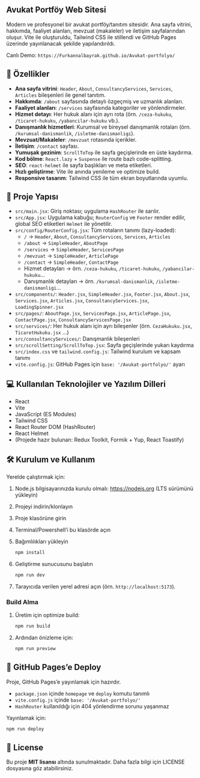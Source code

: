 ## Avukat Portföy Web Sitesi

Modern ve profesyonel bir avukat portföy/tanıtım sitesidir. Ana sayfa vitrini, hakkımda, faaliyet alanları, mevzuat (makaleler) ve iletişim sayfalarından oluşur. Vite ile oluşturuldu, Tailwind CSS ile stillendi ve GitHub Pages üzerinde yayınlanacak şekilde yapılandırıldı.

Canlı Demo: `https://Furkannalbayrak.github.io/Avukat-portfolyo/`


## 🚀 Özellikler

- **Ana sayfa vitrini**: `Header`, `About`, `ConsultancyServices`, `Services`, `Articles` bileşenleri ile genel tanıtım.
- **Hakkımda**: `/about` sayfasında detaylı özgeçmiş ve uzmanlık alanları.
- **Faaliyet alanları**: `/services` sayfasında kategoriler ve yönlendirmeler.
- **Hizmet detayı**: Her hukuk alanı için ayrı rota (örn. `/ceza-hukuku`, `/ticaret-hukuku`, `/yabancilar-hukuku` vb.).
- **Danışmanlık hizmetleri**: Kurumsal ve bireysel danışmanlık rotaları (örn. `/kurumsal-danismanlik`, `/isletme-danismanligi`).
- **Mevzuat/Makaleler**: `/mevzuat` rotasında içerikler.
- **İletişim**: `/contact` sayfası.
- **Yumuşak gezinim**: `ScrollToTop` ile sayfa geçişlerinde en üste kaydırma.
- **Kod bölme**: `React.lazy` + `Suspense` ile route bazlı code-splitting.
- **SEO**: `react-helmet` ile sayfa başlıkları ve meta etiketleri.
- **Hızlı geliştirme**: Vite ile anında yenileme ve optimize build.
- **Responsive tasarım**: Tailwind CSS ile tüm ekran boyutlarında uyumlu.


## 📂 Proje Yapısı

- `src/main.jsx`: Giriş noktası; uygulama `HashRouter` ile sarılır.
- `src/App.jsx`: Uygulama kabuğu; `RouterConfig` ve `Footer` render edilir, global SEO etiketleri `Helmet` ile yönetilir.
- `src/config/RouterConfig.jsx`: Tüm rotaların tanımı (lazy-loaded):
  - `/` → `Header`, `About`, `ConsultancyServices`, `Services`, `Articles`
  - `/about` → `SimpleHeader`, `AboutPage`
  - `/services` → `SimpleHeader`, `ServicesPage`
  - `/mevzuat` → `SimpleHeader`, `ArticlePage`
  - `/contact` → `SimpleHeader`, `ContactPage`
  - Hizmet detayları → örn. `/ceza-hukuku`, `/ticaret-hukuku`, `/yabancilar-hukuku`...
  - Danışmanlık detayları → örn. `/kurumsal-danismanlik`, `/isletme-danismanligi`...
- `src/components/`: `Header.jsx`, `SimpleHeader.jsx`, `Footer.jsx`, `About.jsx`, `Services.jsx`, `Articles.jsx`, `ConsultancyServices.jsx`, `LoadingSpinner.jsx`
- `src/pages/`: `AboutPage.jsx`, `ServicesPage.jsx`, `ArticlePage.jsx`, `ContactPage.jsx`, `ConsultancyServicesPage.jsx`
- `src/services/`: Her hukuk alanı için ayrı bileşenler (örn. `CezaHukuku.jsx`, `TicaretHukuku.jsx` ...)
- `src/consultancyServices/`: Danışmanlık bileşenleri
- `src/scrollSetting/ScrollToTop.jsx`: Sayfa geçişlerinde yukarı kaydırma
- `src/index.css` ve `tailwind.config.js`: Tailwind kurulum ve kapsam tanımı
- `vite.config.js`: GitHub Pages için `base: '/Avukat-portfolyo/'` ayarı


## 💻 Kullanılan Teknolojiler ve Yazılım Dilleri
- React
- Vite
- JavaScript (ES Modules)
- Tailwind CSS
- React Router DOM (HashRouter)
- React Helmet
- (Projede hazır bulunan: Redux Toolkit, Formik + Yup, React Toastify)


## 🛠 Kurulum ve Kullanım

Yerelde çalıştırmak için:

1. Node.js bilgisayarınızda kurulu olmalı: https://nodejs.org (LTS sürümünü yükleyin)
2. Projeyi indirin/klonlayın
3. Proje klasörüne girin
4. Terminal/Powershell’i bu klasörde açın
5. Bağımlılıkları yükleyin
    ```bash
    npm install
    ```
    
6. Geliştirme sunucusunu başlatın
    ```bash
    npm run dev
    ```
    
7. Tarayıcıda verilen yerel adresi açın (örn. `http://localhost:5173`).

### Build Alma
1. Üretim için optimize build:
    ```bash
    npm run build
    ```
2. Ardından önizleme için:
    ```bash
    npm run preview
    ```


## 🚢 GitHub Pages’e Deploy
Proje, GitHub Pages’e yayınlamak için hazırdır.

- `package.json` içinde `homepage` ve `deploy` komutu tanımlı
- `vite.config.js` içinde `base: '/Avukat-portfolyo/'`
- `HashRouter` kullanıldığı için 404 yönlendirme sorunu yaşanmaz

Yayınlamak için:
```bash
npm run deploy
```


## 📜 License
Bu proje **MIT lisansı** altında sunulmaktadır. Daha fazla bilgi için LICENSE dosyasına göz atabilirsiniz.
